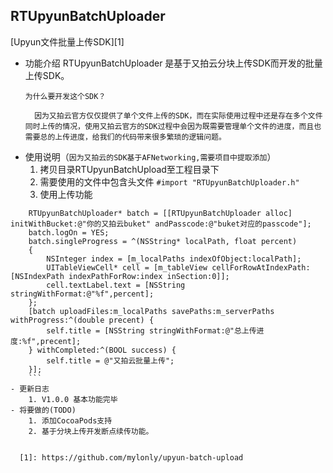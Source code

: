 ## RTUpyunBatchUploader ##
[Upyun文件批量上传SDK][1]
- 功能介绍
  RTUpyunBatchUploader 是基于又拍云分块上传SDK而开发的批量上传SDK。
  ```
  为什么要开发这个SDK？
    
    因为又拍云官方仅仅提供了单个文件上传的SDK，而在实际使用过程中还是存在多个文件同时上传的情况，使用又拍云官方的SDK过程中会因为既需要管理单个文件的进度，而且也需要总的上传进度，给我们的代码带来很多繁琐的逻辑问题。
  ```
- 使用说明（`因为又拍云的SDK基于AFNetworking,需要项目中提取添加`）
  1. 拷贝目录RTUpyunBatchUpload至工程目录下
  2. 需要使用的文件中包含头文件 `#import "RTUpyunBatchUploader.h"`
  3. 使用上传功能
    
```
    RTUpyunBatchUploader* batch = [[RTUpyunBatchUploader alloc] initWithBucket:@"你的又拍云buket" andPasscode:@"buket对应的passcode"];
    batch.logOn = YES;
    batch.singleProgress = ^(NSString* localPath, float percent)
    {
        NSInteger index = [m_localPaths indexOfObject:localPath];
        UITableViewCell* cell = [m_tableView cellForRowAtIndexPath:[NSIndexPath indexPathForRow:index inSection:0]];
        cell.textLabel.text = [NSString stringWithFormat:@"%f",percent];
    };
    [batch uploadFiles:m_localPaths savePaths:m_serverPaths withProgress:^(double precent) {
        self.title = [NSString stringWithFormat:@"总上传进度:%f",precent];
    } withCompleted:^(BOOL success) {
        self.title = @"又拍云批量上传";
    }];
    ``` 
- 更新日志
    1. V1.0.0 基本功能完毕
- 将要做的(TODO)
    1. 添加CocoaPods支持
    2. 基于分块上传开发断点续传功能。


  [1]: https://github.com/mylonly/upyun-batch-upload
